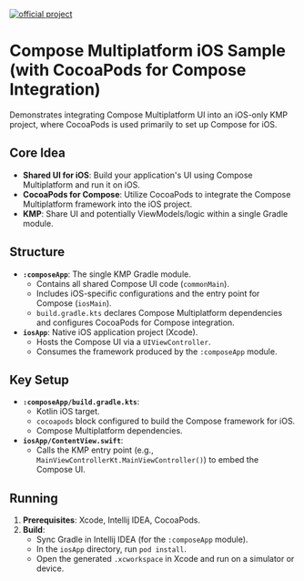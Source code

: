 [![official project](http://jb.gg/badges/official.svg)](https://confluence.jetbrains.com/display/ALL/JetBrains+on+GitHub)
# Compose Multiplatform iOS Sample (with CocoaPods for Compose Integration)

Demonstrates integrating Compose Multiplatform UI into an iOS-only KMP project, where CocoaPods is used primarily to set up Compose for iOS.

## Core Idea

* **Shared UI for iOS**: Build your application's UI using Compose Multiplatform and run it on iOS.
* **CocoaPods for Compose**: Utilize CocoaPods to integrate the Compose Multiplatform framework into the iOS project.
* **KMP**: Share UI and potentially ViewModels/logic within a single Gradle module.

## Structure

* **`:composeApp`**: The single KMP Gradle module.
    * Contains all shared Compose UI code (`commonMain`).
    * Includes iOS-specific configurations and the entry point for Compose (`iosMain`).
    * `build.gradle.kts` declares Compose Multiplatform dependencies and configures CocoaPods for Compose integration.
* **`iosApp`**: Native iOS application project (Xcode).
    * Hosts the Compose UI via a `UIViewController`.
    * Consumes the framework produced by the `:composeApp` module.

## Key Setup

* **`:composeApp/build.gradle.kts`**:
    * Kotlin iOS target.
    * `cocoapods` block configured to build the Compose framework for iOS.
    * Compose Multiplatform dependencies.
* **`iosApp/ContentView.swift`**:
    * Calls the KMP entry point (e.g., `MainViewControllerKt.MainViewController()`) to embed the Compose UI.

## Running

1.  **Prerequisites**: Xcode, Intellij IDEA, CocoaPods.
2.  **Build**:
    * Sync Gradle in Intellij IDEA (for the `:composeApp` module).
    * In the `iosApp` directory, run `pod install`.
    * Open the generated `.xcworkspace` in Xcode and run on a simulator or device.
